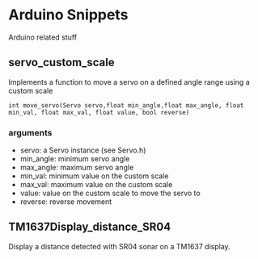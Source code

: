 # Arduino Snippets
Arduino related stuff

## servo\_custom\_scale

Implements a function to move a servo on a defined angle range using a custom scale

    int move_servo(Servo servo,float min_angle,float max_angle, float min_val, float max_val, float value, bool reverse)

### arguments

 - servo: a Servo instance (see Servo.h)
 - min\_angle: minimum servo angle
 - max\_angle: maximum servo angle
 - min\_val: minimum value on the custom scale
 - max\_val: maximum value on the custom scale
 - value: value on the custom scale to move the servo to
 - reverse: reverse movement
 
## TM1637Display\_distance\_SR04

Display a distance detected with SR04 sonar on a TM1637 display.